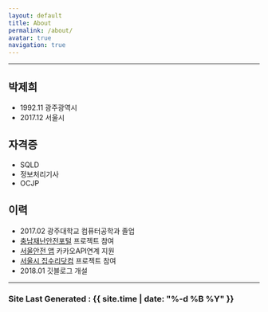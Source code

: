 ```yaml
---
layout: default
title: About
permalink: /about/
avatar: true
navigation: true
---
```


---
## 박제희
>
  - 1992.11 광주광역시
  - 2017.12 서울시

## 자격증
  - SQLD
  - 정보처리기사
  - OCJP
  
## 이력
>
  - 2017.02 광주대학교 컴퓨터공학과 졸업
  - [충남재난안전포털](https://safe.chungnam.go.kr/) 프로젝트 참여
  - [서울안전 앱](https://play.google.com/store/apps/details?id=kr.go.seoul.hybrid.SafeCity) 카카오API연계 지원
  - [서울시 집수리닷컴](https://jibsuri.seoul.go.kr/) 프로젝트 참여
  - 2018.01 깃블로그 개설
---

### Site Last Generated : {{ site.time | date: "%-d %B %Y"  }}
